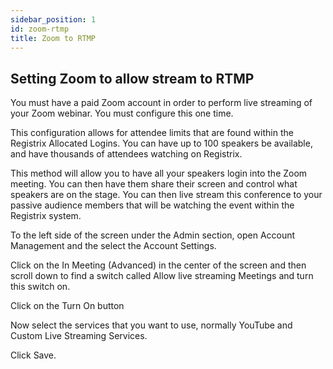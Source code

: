 ```yaml
---
sidebar_position: 1
id: zoom-rtmp
title: Zoom to RTMP
---
```


## Setting Zoom to allow stream to RTMP

You must have a paid Zoom account in order to perform live streaming of your Zoom webinar.  You must configure this one time.

This configuration allows for attendee limits that are found within the Registrix Allocated Logins.  You can have up to 100 speakers be available, and have thousands of attendees watching on Registrix.

This method will allow you to have all your speakers login into the Zoom meeting.  You can then have them share their screen and control what speakers are on the stage.  You can then live stream this conference to your passive audience members that will be watching the event within the Registrix system. 

To the left side of the screen under the Admin section, open Account Management and the select the Account Settings.

Click on the In Meeting (Advanced) in the center of the screen and then scroll down to find a switch called Allow live streaming Meetings and turn this switch on.

Click on the Turn On button

Now select the services that you want to use, normally YouTube and Custom Live Streaming Services.

Click Save.